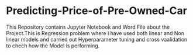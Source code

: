 # Predicting-Price-of-Pre-Owned-Car
This Repository contains Jupyter Notebook and Word File about the Project.This is Regression problem where i have used both linear and Non linear models and carried out Hyperparameter tuning and cross vaalidation to chech how the Model is performing.
